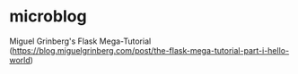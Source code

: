 # microblog
Miguel Grinberg's Flask Mega-Tutorial (https://blog.miguelgrinberg.com/post/the-flask-mega-tutorial-part-i-hello-world)

